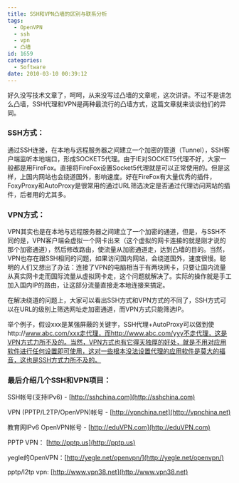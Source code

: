 ```yaml
---
title: SSH和VPN凸墙的区别与联系分析
tags:
  - OpenVPN
  - ssh
  - vpn
  - 凸墙
id: 1659
categories:
  - Software
date: 2010-03-10 00:39:12
---
```


好久没写技术文章了，呵呵，从来没写过凸墙的文章呢，这次讲讲。不过不是讲怎么凸墙，SSH代理和VPN是两种最流行的凸墙方式，这篇文章就来谈谈他们的异同。

### SSH方式：

通过SSH连接，在本地与远程服务器之间建立一个加密的管道（Tunnel），SSH客户端监听本地端口，形成SOCKET5代理。由于IE对SOCKET5代理不好，大家一般都是用FireFox。直接将FireFox设置Socket5代理就是可以正常使用的。但是这样，上国内网站也会绕道国外，影响速度。好在FireFox有大量优秀的插件，FoxyProxy和AutoProxy是很常用的通过URL筛选决定是否通过代理访问网站的插件，后者用的尤其多。

<!--more-->

### VPN方式：

VPN其实也是在本地与远程服务器之间建立了一个加密的通道，但是，与SSH不同的是，VPN客户端会虚拟一个网卡出来（这个虚拟的网卡连接的就是刚才说的那个加密通道），然后修改路由，使流量从加密通道走，达到凸墙的目的。当然，VPN也存在跟SSH相同的问题，如果访问国内网站，会绕道国外，速度很慢。聪明的人们又想出了办法：连接了VPN的电脑相当于有两块网卡，只要让国内流量从真实网卡走而国际流量从虚拟网卡走，这个问题就解决了。实际的操作就是手工加入国内IP的路由，让这部分流量直接走本地连接来搞定。

在解决绕道的问题上，大家可以看出SSH方式和VPN方式的不同了，SSH方式可以在URL的级别上筛选网址走加密通道，而VPN方式只能筛选IP。

举个例子，假设xxx是某强屏蔽的关键字，SSH代理+AutoProxy可以做到使http://www.abc.com/xxx走代理，而http://www.abc.com/yyy不走代理，这是VPN方式力所不及的。当然，VPN方式也有它得天独厚的好处，就是不用对应用软件进行任何设置即可使用，这对一些根本没法设置代理的应用软件是莫大的福音，这也是SSH方式力所不及的。

### 最后介绍几个SSH和VPN项目：

SSH帐号(支持IPv6) - [http://sshchina.com](http://sshchina.com)

VPN (PPTP/L2TP/OpenVPN)帐号 - [http://vpnchina.net](http://vpnchina.net)

教育网IPv6 OpenVPN帐号 - [http://eduVPN.com](http://eduVPN.com)

PPTP VPN： [http://pptp.us](http://pptp.us)

yegle的OpenVPN：[http://yegle.net/openvpn/](http://yegle.net/openvpn/)

pptp/l2tp vpn: [http://www.vpn38.net](http://www.vpn38.net)